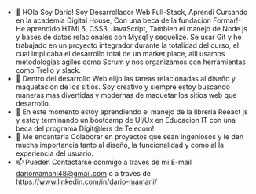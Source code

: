

- 👋 HOla Soy Dario! Soy Desarrollador Web Full-Stack, Aprendi Cursando en la academia Digital House, Con una beca de la fundacion Formar!- 
  He aprendido HTML5, CSS3, JavaScript, Tambien el manejo de Node js y bases de datos relacionales con Mysql y sequelize.
  Se usar Git y he trabajado en un proyecto integrador durante la totalidad del curso, el cual implicaba el desarrollo total de un market place,
  alli usamos metodologias agiles como Scrum y nos organizamos con herramientas como Trello y slack.
- 👀 Dentro del desarrollo Web elijo las tareas relacionadas al diseño y maquetacion de los sitios. Soy creativo y siempre estoy buscando maneras mas divertidas y modernas de maquetar los sitios web que desarrollo.
- 🌱 En este momento estoy aprendiendo el manejo de la libreria Reeact js y estoy terminando un bootcamp de UI/Ux en Educacion IT con una beca del programa Digit@lers de Telecom!
- 💞️ Me encantaria Colaborar en proyectos que sean ingeniosos y le den mucha importancia tanto al diseño, la funcionalidad y como al la experiencia del usuario.
- 📫 Pueden Contactarse conmigo a traves de mi E-mail dariomamani48@gmail.com
    o a traves de https://www.linkedin.com/in/dario-mamani/
    

<!---
dariomamani48/dariomamani48 is a ✨ special ✨ repository because its `README.md` (this file) appears on your GitHub profile.
You can click the Preview link to take a look at your changes.
--->
